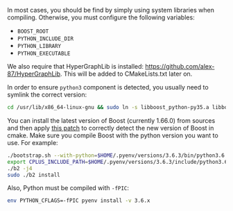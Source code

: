 In most cases, you should be find by simply using system libraries when compiling. Otherwise, you must configure the following variables:

* `BOOST_ROOT`
* `PYTHON_INCLUDE_DIR`
* `PYTHON_LIBRARY`
* `PYTHON_EXECUTABLE`

We also require that HyperGraphLib is installed: https://github.com/alex-87/HyperGraphLib. This will be added to CMakeLists.txt later on.

In order to ensure `python3` component is detected, you usually need to symlink the correct version:

```bash
cd /usr/lib/x86_64-linux-gnu && sudo ln -s libboost_python-py35.a libboost_python3.so
```

You can install the latest version of Boost (currently 1.66.0) from sources and then apply [this patch](https://gitlab.kitware.com/cmake/cmake/issues/17575) to correctly detect the new version of Boost in cmake. Make sure you compile Boost with the python version you want to use. For example:

```bash
./bootstrap.sh --with-python=$HOME/.pyenv/versions/3.6.3/bin/python3.6
export CPLUS_INCLUDE_PATH=$HOME/.pyenv/versions/3.6.3/include/python3.6m
./b2 -j4
sudo ./b2 install
```

Also, Python must be compiled with `-fPIC`:

```bash
env PYTHON_CFLAGS=-fPIC pyenv install -v 3.6.x
```
